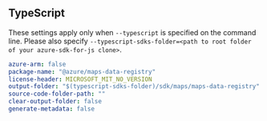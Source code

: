 ## TypeScript

These settings apply only when `--typescript` is specified on the command line.
Please also specify `--typescript-sdks-folder=<path to root folder of your azure-sdk-for-js clone>`.

``` yaml $(typescript)
azure-arm: false
package-name: "@azure/maps-data-registry"
license-header: MICROSOFT_MIT_NO_VERSION
output-folder: "$(typescript-sdks-folder)/sdk/maps/maps-data-registry"
source-code-folder-path: ""
clear-output-folder: false
generate-metadata: false
```
